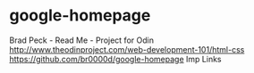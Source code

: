 # google-homepage
Brad Peck - Read Me - Project for Odin
http://www.theodinproject.com/web-development-101/html-css
https://github.com/br0000d/google-homepage
Imp Links
